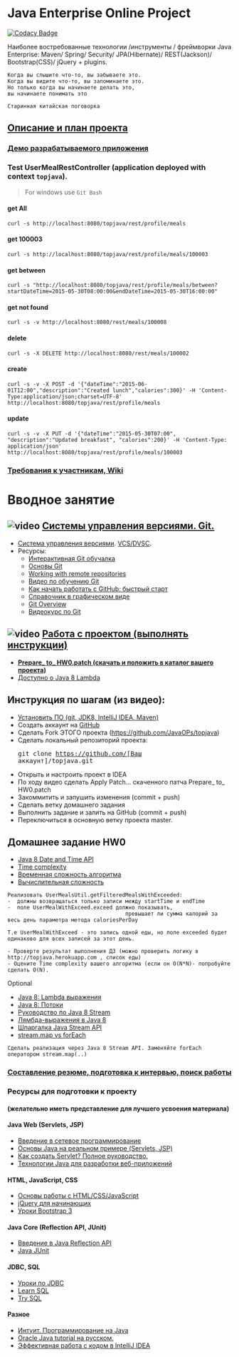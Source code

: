 Java Enterprise Online Project 
===============================

[![Codacy Badge](https://api.codacy.com/project/badge/grade/0aa43bd345364fab8d455f04e367fe0c)](https://www.codacy.com/app/javawebinar/topjava06)


Наиболее востребованные технологии /инструменты / фреймворки Java Enterprise:
Maven/ Spring/ Security/ JPA(Hibernate)/ REST(Jackson)/ Bootstrap(CSS)/ jQuery + plugins.

    Когда вы слышите что-то, вы забываете это.
    Когда вы видите что-то, вы запоминаете это.
    Но только когда вы начинаете делать это,
    вы начинаете понимать это

    Старинная китайская поговорка

## <a href="description.md">Описание и план проекта</a>
### <a href="http://topjava.herokuapp.com/" target=_blank>Демо разрабатываемого приложения</a>

### Test UserMealRestController (application deployed with context `topjava`).
> For windows use `Git Bash`

#### get All
`curl -s http://localhost:8080/topjava/rest/profile/meals`

#### get 100003
`curl -s http://localhost:8080/topjava/rest/profile/meals/100003`

#### get between
`curl -s "http://localhost:8080/topjava/rest/profile/meals/between?startDateTime=2015-05-30T08:00:00&endDateTime=2015-05-30T16:00:00"`

#### get not found
`curl -s -v http://localhost:8080/rest/meals/100008`

#### delete
`curl -s -X DELETE http://localhost:8080/rest/meals/100002`

#### create
`curl -s -v -X POST -d '{"dateTime":"2015-06-01T12:00","description":"Created lunch","calories":300}' -H 'Content-Type:application/json;charset=UTF-8' http://localhost:8080/topjava/rest/profile/meals`

#### update
`curl -s -v -X PUT -d '{"dateTime":"2015-05-30T07:00", "description":"Updated breakfast", "calories":200}' -H 'Content-Type: application/json' http://localhost:8080/topjava/rest/profile/meals/100003`
### <a href="https://github.com/JavaOPs/topjava/wiki">Требования к участникам, Wiki</a>

Вводное занятие
===============
## ![video](http://s.ytimg.com/yts/img/favicon-vflz7uhzw.ico) <a href="https://drive.google.com/file/d/0B9Ye2auQ_NsFSUNrdVc0bDZuX2s">Системы управления версиями. Git.

-  <a href="http://ru.wikipedia.org/wiki/Система_управления_версиями">Система управления версиями</a>. <a
                    href="http://ru.wikipedia.org/wiki/%D0%A1%D0%B8%D1%81%D1%82%D0%B5%D0%BC%D0%B0_%D1%83%D0%BF%D1%80%D0%B0%D0%B2%D0%BB%D0%B5%D0%BD%D0%B8%D1%8F_%D0%B2%D0%B5%D1%80%D1%81%D0%B8%D1%8F%D0%BC%D0%B8#.D0.A0.D0.B0.D1.81.D0.BF.D1.80.D0.B5.D0.B4.D0.B5.D0.BB.D1.91.D0.BD.D0.BD.D1.8B.D0.B5_.D1.81.D0.B8.D1.81.D1.82.D0.B5.D0.BC.D1.8B_.D1.83.D0.BF.D1.80.D0.B0.D0.B2.D0.BB.D0.B5.D0.BD.D0.B8.D1.8F_.D0.B2.D0.B5.D1.80.D1.81.D0.B8.D1.8F.D0.BC.D0.B8">VCS/DVSC</a>.
-  Ресурсы:            
    -  <a href="https://try.github.io/levels/1/challenges/1">Интерактивная Git обучалка</a>
    -  <a href="http://githowto.com/ru">Основы Git</a>
    -  <a href="https://illustrated-git.readthedocs.org/en/latest/#working-with-remote-repositories">Working with remote repositories</a>
    -  <a href="https://www.youtube.com/playlist?list=PLIU76b8Cjem5B3sufBJ_KFTpKkMEvaTQR">Видео по обучению Git</a>
    -  <a href="http://habrahabr.ru/post/125799/">Как начать работать с GitHub: быстрый старт</a>
    -  <a href="http://ndpsoftware.com/git-cheatsheet.html">Справочник в графическом виде</a>
    -  <a href="https://blog.interlinked.org/tutorials/git.html">Git Overview</a>
    -  <a href="http://geekbrains.ru/gitstart">Видеокурс по Git</a>

##  ![video](http://s.ytimg.com/yts/img/favicon-vflz7uhzw.ico) <a href="https://drive.google.com/open?id=0B9Ye2auQ_NsFZDdaaU5fZEo4X3c">Работа с проектом (выполнять инструкции)</a>
- **<a href="https://drive.google.com/open?id=0B9Ye2auQ_NsFNHk5dVJ4N0xJTWc">Prepare_ to_ HW0.patch (скачать и положить в каталог вашего проекта)</a>**
-  <a href="http://www.youtube.com/watch?v=_PDIVhEs6TM">Доступно о Java 8 Lambda</a>

##  Инструкция по шагам (из видео):</h3>
-  <a href="http://javawebinar.ru/#/soft">Установить ПО (git, JDK8, IntelliJ IDEA, Maven)</a>
-  Создать аккаунт на <a href="https://github.com">GitHub</a>
-  Сделать Fork ЭТОГО проекта (https://github.com/JavaOPs/topjava) </a>
-  Сделать локальный репозиторий проекта:
            <pre>git clone https://github.com/[Ваш аккаунт]/topjava.git</pre>
-  Открыть и настроить проект в IDEA
-  По ходу видео сделать Apply Patch... скаченного патча Prepare_ to_ HW0.patch
-  Закоммитить и запушить изменения (commit + push)
-  Сделать ветку домашнего задания
-  Выполнить задание и залить на GitHub (commit + push)
-  Переключиться в основную ветку проекта master.

## Домашнее задание HW0

-  <a href="http://www.mscharhag.com/2014/02/java-8-datetime-api.html">Java 8 Date and Time API</a>
-  <a href="https://drive.google.com/file/d/0B9Ye2auQ_NsFNEJWRFJkVDA3TkU/view">Time complexity</a>
-  <a href="https://ru.wikipedia.org/wiki/Временная_сложность_алгоритма">Временная сложность алгоритма</a>
-  <a href="https://ru.wikipedia.org/wiki/Вычислительная_сложность">Вычислительная сложность</a>
```
Реализовать UserMealsUtil.getFilteredMealsWithExceeded:
-  должны возвращаться только записи между startTime и endTime 
-  поле UserMealWithExceed.exceed должно показывать, 
                                     превышает ли сумма калорий за весь день параметра метода caloriesPerDay  
        
Т.е UserMealWithExceed - это запись одной еды, но поле exceeded будет одинаково для всех записей за этот день.
    
- Проверте результат выполнения ДЗ (можно проверить логику в http://topjava.herokuapp.com , список еды)
- Оцените Time complexity вашего алгоритма (если он O(N*N)- попробуйте сделать O(N).
```
Optional

-  <a href="http://devcolibri.com/4137#t2">Java 8: Lambda выражения</a>
-  <a href="http://devcolibri.com/4274#t7">Java 8: Потоки</a>
-  <a href="http://prologistic.com.ua/polnoe-rukovodstvo-po-java-8-stream.html">Pуководство по Java 8 Stream</a>
-  <a href="http://habrahabr.ru/post/224593/">Лямбда-выражения в Java 8</a>
-  <a href="http://habrahabr.ru/company/luxoft/blog/270383/">Шпаргалка Java Stream API</a>
-  <a href="http://stackoverflow.com/questions/28319064/java-8-best-way-to-transform-a-list-map-or-foreach">stream.map vs forEach</a>

```
Сделать реализация через Java 8 Stream API. Заменяйте forEach оператором stream.map(..)
```
### <a href="cv.md">Составление резюме, подготовка к интервью, поиск работы</a>
### Ресурсы для подготовки к проекту 
#### (желательно иметь представление для лучшего усвоения материала)

#### Java Web (Servlets, JSP)
-  <a href="http://www.intuit.ru/studies/courses/569/425/lecture/9683">Введение в сетевое программирование</a>
-  <a href="http://java-course.ru/student/book1/">Основы Java на реальном примере (Servlets, JSP)</a>
-  <a href="http://devcolibri.com/4284">Как создать Servlet? Полное руководство.</a>
-  <a href="http://www.techinfo.net.ru/docs/web/javawebdev.html">Технологии Java для разработки веб-приложений</a>

#### HTML, JavaScript, CSS 
-  <a href="http://www.intuit.ru/studies/courses/1102/134/info">Основы работы с HTML/CSS/JavaScript</a>
-  <a href="http://anton.shevchuk.name/jquery/">jQuery для начинающих</a>
-  <a href="http://pro-cod.ru/uroki-bootstrap-3-0">Уроки Bootstrap 3</a>

#### Java Core (Reflection API, JUnit)
-  <a href="http://www.quizful.net/post/java-reflection-api">Введение в Java Reflection API</a>
-  <a href="http://javaxblog.ru/article/java-junit-1/">Java JUnit</a>

#### JDBC, SQL
-  <a href="https://www.youtube.com/playlist?list=PLIU76b8Cjem5qdMQLXiIwGLTLyUHkTqi2">Уроки по JDBC</a>
-  <a href="https://www.codecademy.com/learn/learn-sql">Learn SQL</a>
-  <a href="http://campus.codeschool.com/courses/try-sql/contents">Try SQL</a>

#### Разное
-  <a href="http://www.intuit.ru/studies/courses/16/16/info">Интуит. Программирование на Java</a>
-  <a href="http://spec-zone.ru/RU/Java/Tutorials/java/TOC.html">Oracle Java tutorial на русском.</a>
-  <a href="http://jeeconf.com/materials/intellij-idea/">Эффективная работа с кодом в IntelliJ IDEA</a>